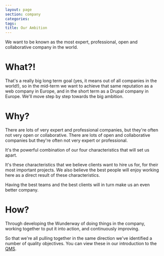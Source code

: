 ```yaml
---
layout: page
section: company
categories:
tags:
title: Our Ambition
---
```


We want to be known as the most expert, professional, open and collaborative company in the world.


# What?!
That's a really big long term goal (yes, it means out of all companies in the world!), so in the mid-term we want to achieve that same reputation as a web company in Europe, and in the short term as a Drupal company in Europe. We'll move step by step towards the big ambition.


# Why?
There are lots of very expert and professional companies, but they're often not very open or collaborative. There are lots of open and collaborative companies but they're often not very expert or professional.

It's the powerful combination of our four characteristics that will set us apart.

It's these characteristics that we believe clients want to hire us for, for their most important projects. We also believe the best people will enjoy working here as a direct result of these characteristics.

Having the best teams and the best clients will in turn make us an even better company.


# How?
Through developing the Wunderway of doing things in the company, working together to put it into action, and continuously improving.

So that we're all pulling together in the same direction we've identified a number of quality objectives. You can view these in our introduction to the <a href="http://way.wunder.co.uk/project-delivery/qms/">QMS</a>.